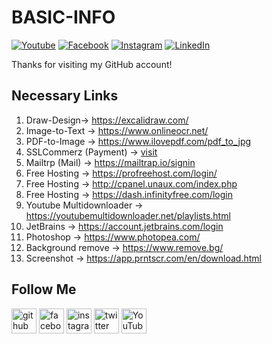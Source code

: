 
# BASIC-INFO

[![Youtube][youtube-shield]][youtube-url]
[![Facebook][facebook-shield]][facebook-url]
[![Instagram][instagram-shield]][instagram-url]
[![LinkedIn][linkedin-shield]][linkedin-url]

Thanks for visiting my GitHub account!

## Necessary Links
1. Draw-Design-> https://excalidraw.com/
2. Image-to-Text -> https://www.onlineocr.net/
3. PDF-to-Image -> https://www.ilovepdf.com/pdf_to_jpg
4. SSLCommerz (Payment) -> [visit](https://sandbox.sslcommerz.com/manage/?request=c2VjdXJpdHllbmNyaXB0bG9naW46dmlld3NlY3VyaXR5ZW5jcmlwdA%3D%3D&id=c2VjdXJpdHllbmNyaXB0MXNlY3VyaXR5ZW5jcmlwdA%3D%3D)
5. Mailtrp (Mail) -> https://mailtrap.io/signin
6. Free Hosting -> https://profreehost.com/login/
7. Free Hosting -> http://cpanel.unaux.com/index.php
8. Free Hosting -> https://dash.infinityfree.com/login
9. Youtube Multidownloader -> https://youtubemultidownloader.net/playlists.html
10. JetBrains -> https://account.jetbrains.com/login
11. Photoshop -> https://www.photopea.com/
12. Background remove -> https://www.remove.bg/
13. Screenshot -> https://app.prntscr.com/en/download.html

## Follow Me

[<img src='https://cdn.jsdelivr.net/npm/simple-icons@3.0.1/icons/github.svg' alt='github' height='40'>](https://github.com/learnwithfair) [<img src='https://cdn.jsdelivr.net/npm/simple-icons@3.0.1/icons/facebook.svg' alt='facebook' height='40'>](https://www.facebook.com/learnwithfair/) [<img src='https://cdn.jsdelivr.net/npm/simple-icons@3.0.1/icons/instagram.svg' alt='instagram' height='40'>](https://www.instagram.com/learnwithfair/) [<img src='https://cdn.jsdelivr.net/npm/simple-icons@3.0.1/icons/twitter.svg' alt='twitter' height='40'>](https://www.twiter.com/learnwithfair/) [<img src='https://cdn.jsdelivr.net/npm/simple-icons@3.0.1/icons/youtube.svg' alt='YouTube' height='40'>](https://www.youtube.com/@learnwithfair)

<!-- MARKDOWN LINKS & IMAGES -->

[youtube-shield]: https://img.shields.io/badge/-Youtube-black.svg?style=flat-square&logo=youtube&color=555&logoColor=white
[youtube-url]: https://youtube.com/@learnwithfair
[facebook-shield]: https://img.shields.io/badge/-Facebook-black.svg?style=flat-square&logo=facebook&color=555&logoColor=white
[facebook-url]: https://facebook.com/learnwithfair
[instagram-shield]: https://img.shields.io/badge/-Instagram-black.svg?style=flat-square&logo=instagram&color=555&logoColor=white
[instagram-url]: https://instagram.com/learnwithfair
[linkedin-shield]: https://img.shields.io/badge/-LinkedIn-black.svg?style=flat-square&logo=linkedin&colorB=555
[linkedin-url]: https://linkedin.com/company/learnwithfair
